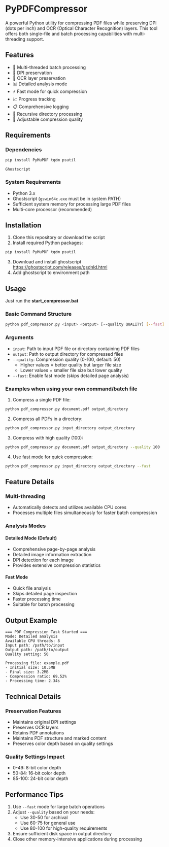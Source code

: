 # PyPDFCompressor

A powerful Python utility for compressing PDF files while preserving DPI (dots per inch) and OCR (Optical Character Recognition) layers. This tool offers both single-file and batch processing capabilities with multi-threading support.

## Features

- 🚀 Multi-threaded batch processing
- 🎯 DPI preservation
- 📝 OCR layer preservation
- 📊 Detailed analysis mode
- ⚡ Fast mode for quick compression
- 📈 Progress tracking
- 📋 Comprehensive logging
- 🌲 Recursive directory processing
- 🎨 Adjustable compression quality

## Requirements

### Dependencies
```bash
pip install PyMuPDF tqdm psutil
```
``Ghostscript``

### System Requirements
- Python 3.x
- Ghostscript (`gswin64c.exe` must be in system PATH)
- Sufficient system memory for processing large PDF files
- Multi-core processor (recommended)

## Installation

1. Clone this repository or download the script
2. Install required Python packages:
```bash
pip install PyMuPDF tqdm psutil
```
3. Download and install ghostscript https://ghostscript.com/releases/gsdnld.html
4. Add ghostscript to environment path

## Usage

Just run the **start_compressor.bat**

### Basic Command Structure
```bash
python pdf_compressor.py <input> <output> [--quality QUALITY] [--fast]
```

### Arguments

- `input`: Path to input PDF file or directory containing PDF files
- `output`: Path to output directory for compressed files
- `--quality`: Compression quality (0-100, default: 50)
  - Higher values = better quality but larger file size
  - Lower values = smaller file size but lower quality
- `--fast`: Enable fast mode (skips detailed page analysis)

### Examples when using your own command/batch file

1. Compress a single PDF file:
```bash
python pdf_compressor.py document.pdf output_directory
```

2. Compress all PDFs in a directory:
```bash
python pdf_compressor.py input_directory output_directory
```

3. Compress with high quality (100):
```bash
python pdf_compressor.py document.pdf output_directory --quality 100
```

4. Use fast mode for quick compression:
```bash
python pdf_compressor.py input_directory output_directory --fast
```

## Feature Details

### Multi-threading
- Automatically detects and utilizes available CPU cores
- Processes multiple files simultaneously for faster batch compression

### Analysis Modes

#### Detailed Mode (Default)
- Comprehensive page-by-page analysis
- Detailed image information extraction
- DPI detection for each image
- Provides extensive compression statistics

#### Fast Mode
- Quick file analysis
- Skips detailed page inspection
- Faster processing time
- Suitable for batch processing

## Output Example

```
=== PDF Compression Task Started ===
Mode: Detailed analysis
Available CPU threads: 8
Input path: /path/to/input
Output path: /path/to/output
Quality setting: 50

Processing file: example.pdf
- Initial size: 10.5MB
- Final size: 3.2MB
- Compression ratio: 69.52%
- Processing time: 2.34s
```

## Technical Details

### Preservation Features
- Maintains original DPI settings
- Preserves OCR layers
- Retains PDF annotations
- Maintains PDF structure and marked content
- Preserves color depth based on quality settings

### Quality Settings Impact
- 0-49: 8-bit color depth
- 50-84: 16-bit color depth
- 85-100: 24-bit color depth

## Performance Tips

1. Use `--fast` mode for large batch operations
2. Adjust `--quality` based on your needs:
   - Use 30-50 for archival
   - Use 60-75 for general use
   - Use 80-100 for high-quality requirements
3. Ensure sufficient disk space in output directory
4. Close other memory-intensive applications during processing

